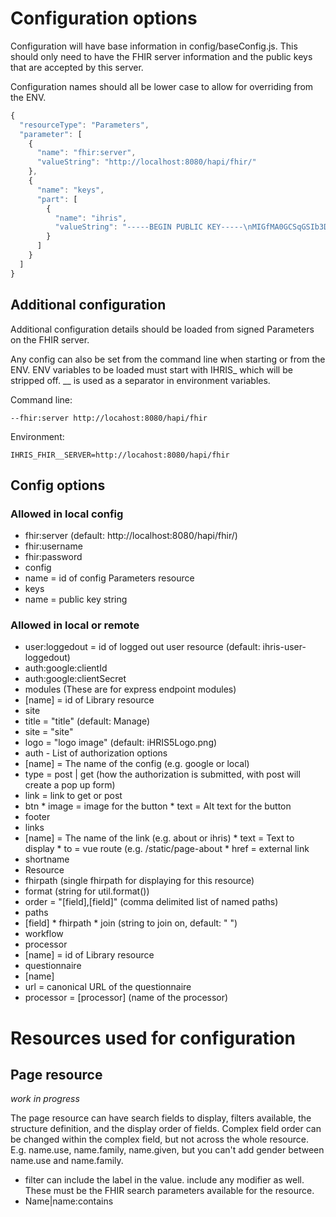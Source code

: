 # Configuration options
Configuration will have base information in config/baseConfig.js.
This should only need to have the FHIR server information and the 
public keys that are accepted by this server.

Configuration names should all be lower case to allow
for overriding from the ENV.
```javascript
{
  "resourceType": "Parameters",
  "parameter": [
    {
      "name": "fhir:server",
      "valueString": "http://localhost:8080/hapi/fhir/"
    },
    {
      "name": "keys",
      "part": [
        {
          "name": "ihris",
          "valueString": "-----BEGIN PUBLIC KEY-----\nMIGfMA0GCSqGSIb3DQEBAQUAA4GNADCBiQKBgQDdeFrJr76IQ+SYAoAIw8crZKNW\nir2re7Z7Iu+XzeYYop5+36Ux6uEQKSXo7s1xY2ou9nCkVAddZ1qehBo0e2MCtk62\nmQJbBT18fiZ3veQPvb0LC/9aFl64RuOguPrCZC+sbZLegQ6Wwf96UWyqmR49gaHO\nEdXwdFdSVyBGyS7dmwIDAQAB\n-----END PUBLIC KEY-----"
        }
      ]
    }
  ]
}
```
## Additional configuration
Additional configuration details should be loaded from signed
Parameters on the FHIR server.

Any config can also be set from the command line when starting
or from the ENV.  ENV variables to be loaded must start with IHRIS\_
which will be stripped off. \_\_ is used as a separator in environment
variables.

Command line:
```
--fhir:server http://locahost:8080/hapi/fhir
```

Environment:
```
IHRIS_FHIR__SERVER=http://locahost:8080/hapi/fhir
```

## Config options

### Allowed in local config
* fhir:server (default: http://localhost:8080/hapi/fhir/)
* fhir:username
* fhir:password
* config
 * name = id of config Parameters resource
* keys
 * name = public key string

### Allowed in local or remote
* user:loggedout = id of logged out user resource (default: ihris-user-loggedout)
* auth:google:clientId
* auth:google:clientSecret
* modules (These are for express endpoint modules)
 * [name] = id of Library resource
* site
 * title = "title" (default: Manage)
 * site = "site" 
 * logo = "logo image" (default: iHRIS5Logo.png)
 * auth - List of authorization options 
  * [name] = The name of the config (e.g. google or local)
   * type = post | get (how the authorization is submitted, with post will create a pop up form)
   * link = link to get or post
   * btn
    * image = image for the button
    * text = Alt text for the button
 * footer
  * links
   * [name] = The name of the link (e.g. about or ihris)
    * text = Text to display
    * to = vue route (e.g. /static/page-about
    * href = external link
* shortname
 * Resource
  * fhirpath (single fhirpath for displaying for this resource)
  * format (string for util.format())
  * order = "[field],[field]" (comma delimited list of named paths)
  * paths
   * [field]
    * fhirpath
    * join (string to join on, default: " ")
* workflow
 * processor
  * [name] = id of Library resource
 * questionnaire
  * [name]
   * url = canonical URL of the questionnaire
   * processor = [processor] (name of the processor)


# Resources used for configuration
## Page resource

*work in progress*

The page resource can have search fields to display, filters available, the structure definition, 
and the display order of fields.  Complex field order can be changed within the complex field, but 
not across the whole resource.  E.g. name.use, name.family, name.given, but you can't add gender 
between name.use and name.family.

* filter can include the label in the value.  include any modifier as well.  These must be the
FHIR search parameters available for the resource.
 * Name|name:contains

